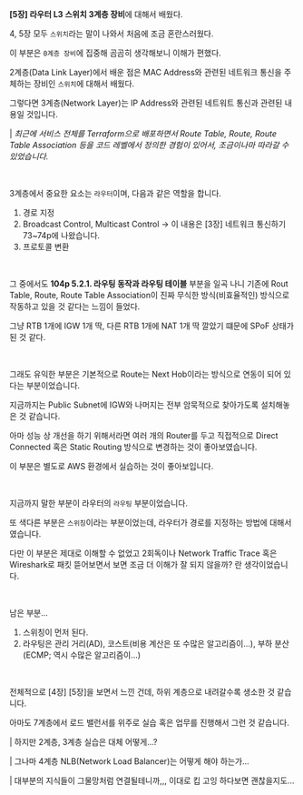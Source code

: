 **[5장] 라우터 L3 스위치 3계층 장비**에 대해서 배웠다.

4, 5장 모두 `스위치`라는 말이 나와서 처음에 조금 혼란스러웠다.

이 부분은 `0계층 장비`에 집중해 곰곰히 생각해보니 이해가 편했다.

2계층(Data Link Layer)에서 배운 점은 MAC Address와 관련된 네트워크 통신을 주체하는 장비인 `스위치`에 대해서 배웠다.

그렇다면 3계층(Network Layer)는 IP Address와 관련된 네트워트 통신과 관련된 내용일 것입니다.

| _최근에 서비스 전체를 Terraform으로 배포하면서 Route Table, Route, Route Table Association 등을 코드 레벨에서 정의한 경험이 있어서, 조금이나마 따라갈 수 있었습니다._

<br>

3계층에서 중요한 요소는 `라우터`이며, 다음과 같은 역할을 합니다.

1. 경로 지정
2. Broadcast Control, Multicast Control -> 이 내용은 [3장] 네트워크 통신하기 73~74p에 나왔습니다.
3. 프로토콜 변환

<br>

그 중에서도 **104p 5.2.1. 라우팅 동작과 라우팅 테이블** 부분을 일곡 나니 기존에 Rout Table, Route, Route Table Association이 진짜 무식한 방식(비효율적인) 방식으로 작동하고 있을 것 같다는 느낌이 들었다.

그냥 RTB 1개에 IGW 1개 딱, 다른 RTB 1개에 NAT 1개 딱 깔았기 떄문에 SPoF 상태가 된 것 같다.

<br>

그래도 유익한 부분은 기본적으로 Route는 Next Hob이라는 방식으로 연동이 되어 있다는 부분이었습니다.

지금까지는 Public Subnet에 IGW와 나머지는 전부 암묵적으로 찾아가도록 설치해놓은 것 같습니다.

아마 성능 상 개선을 하기 위해서라면 여러 개의 Router를 두고 직접적으로 Direct Connected 혹은 Static Routing 방식으로 변경하는 것이 좋아보였습니다.

이 부분은 별도로 AWS 환경에서 실습하는 것이 좋아보입니다.

<br>

지금까지 말한 부분이 라우터의 `라우팅` 부분이었습니다.

또 색다른 부분은 `스위칭`이라는 부분이었는데, 라우터가 경로를 지정하는 방법에 대해서 였습니다.

다만 이 부분은 제대로 이해할 수 없었고 2회독이나 Network Traffic Trace 혹은 Wireshark로 패킷 뜯어보면서 보면 조금 더 이해가 잘 되지 않을까? 란 생각이었습니다.

<br>

남은 부분...

1. 스위칭이 먼저 된다.
2. 라우팅은 관리 거리(AD), 코스트(비용 계산은 또 수많은 알고리즘이...), 부하 분산(ECMP; 역시 수많은 알고리즘이...)

<br>

전체적으로 [4장] [5장]을 보면서 느낀 건데, 하위 계층으로 내려갈수록 생소한 것 같습니다.

아마도 7계층에서 로드 밸런서를 위주로 실습 혹은 업무를 진행해서 그런 것 같습니다.

| 하지만 2계층, 3계층 실습은 대체 어떻게...?

| 그나마 4계층 NLB(Network Load Balancer)는 어떻게 해야 하는가...

| 대부분의 지식들이 그물망처럼 연결될테니까,,, 이대로 킵 고잉 하다보면 괜찮을지도...